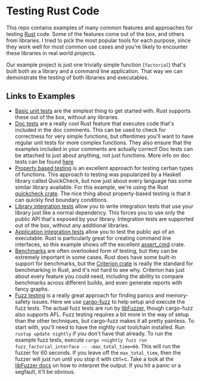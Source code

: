 # Testing Rust Code

This repo contains examples of many common features and approaches for testing [Rust](https://www.rust-lang.org/) code. Some of the features come out of the box, and others from libraries. I tried to pick the most popular tools for each purpose, since they work well for most common use cases and you're likely to encounter these libraries in real world projects.

Our example project is just one trivially simple function (`factorial`) that's built both as a library and a command line application. That way we can demonstrate the testing of both libraries and executables.

## Links to Examples


- [Basic unit tests](src/lib.rs#L30) are the simplest thing to get started with. Rust supports these out of the box, without any libraries.
- [Doc tests](src/lib.rs#L8) are a really cool Rust feature that executes code that's included in the doc comments. This can be used to check for correctness for very simple functions, but oftentimes you'll want to have regular unit tests for more complex functions. They also ensure that the examples included in your comments are actually correct! Doc tests can be attached to just about anything, not just functions. More info on doc tests can be found [here](https://doc.rust-lang.org/rustdoc/documentation-tests.html)
- [Property based testing](src/lib.rs#L40) is an excellent approach for testing certian types of functions. This approach to testing was popularized by a Haskell library called QuickCheck, but now just about every language has some similar library available. For this example, we're using the Rust [quickcheck crate](https://github.com/BurntSushi/quickcheck). The nice thing about property-based testing is that it can quickly find boundary conditions.
- [Library integration tests](tests/lib_tests.rs) allow you to write integration tests that use your library just like a normal dependency. This forces you to use only the public API that's exposed by your library. Integration tests are supported out of the box, without any additional libraries.
- [Application integration tests](tests/cli_test.rs) allow you to test the public api of an executable. Rust is particularly great for creating command line interfaces, so this example shows off the excellent [assert\_cmd](https://github.com/assert-rs/assert_cmd) crate. 
- [Benchmarks](benches/factorial_benchmark.rs) are often overlooked form of testing, but they can be extremely important in some cases. Rust does have some built-in support for benchmarks, but the [Criterion crate](https://github.com/bheisler/criterion.rs) is really the standard for benchmarking in Rust, and it's not hard to see why. Criterion has just about every feature you could need, including the ability to compare benchmarks across different builds, and even generate reports with fancy graphs.
- [Fuzz testing](fuzz/fuzz_targets/fuzz_factorial_interface.rs) is a really great approach for finding panics and memory-safety issues. Here we use [cargo-fuzz](https://github.com/rust-fuzz/cargo-fuzz) to help setup and execute the fuzz tests. The actual fuzz tests are run by [libFuzzer](https://llvm.org/docs/LibFuzzer.html), though cargo-fuzz also supports AFL. Fuzz testing requires a bit more in the way of setup than the other techniques, but cargo-fuzz makes it all pretty painless. To start with, you'll need to have the nightly rust toolchain installed. Run `rustup update nightly` if you don't have that already. To run the example fuzz tests, execute `cargo +nightly fuzz run fuzz_factorial_interface -- -max_total_time=60`. This will run the fuzzer for 60 seconds. If you leave off the `max_total_time`, then the fuzzer will just run until you stop it with ctrl+c. Take a look at the [libFuzzer docs](http://llvm.org/docs/LibFuzzer.html#output) on how to interpret the output. If you hit a panic or a segfault, it'll be obvious. 


